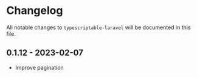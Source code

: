 # Changelog

All notable changes to `typescriptable-laravel` will be documented in this file.

## 0.1.12 - 2023-02-07

- Improve pagination

